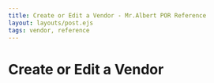 ```yaml
---
title: Create or Edit a Vendor - Mr.Albert POR Reference
layout: layouts/post.ejs
tags: vendor, reference
---
```

# Create or Edit a Vendor